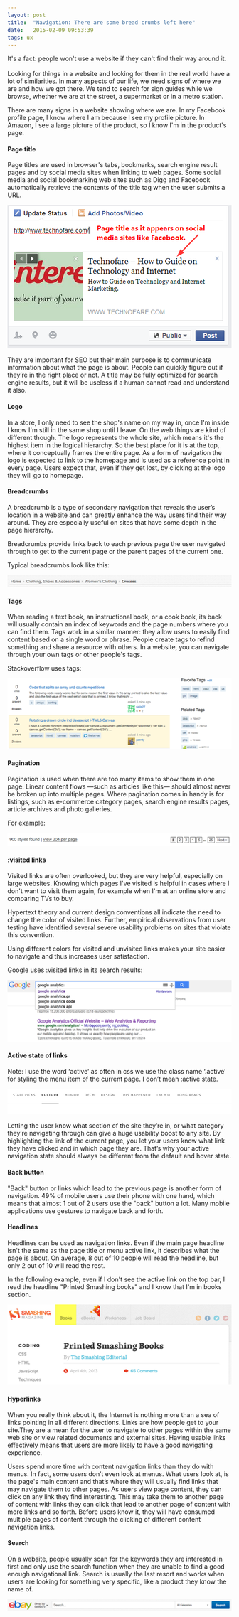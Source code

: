 ```yaml
---
layout: post
title:  "Navigation: There are some bread crumbs left here"
date:   2015-02-09 09:53:39
tags: ux
---
```


It's a fact<span class="char">:</span> people won't use a website if they can't find their way around it. <br /><br />
Looking for things in a website and looking for them in the real world have a lot of similarities. In many aspects of our life, we need signs of where we are and how we got there. We tend to search for sign guides while we browse, whether we are at the street,  a supermarket or in a metro station.

There are many signs in a website showing where we are. In my Facebook profile page, I know where I am because I see my profile picture. In Amazon, I see a large picture of the product, so I know I'm in the product's page.

#### Page title

Page titles are used in browser's tabs, bookmarks, search engine result pages and by social media sites when linking to web pages. Some social media and social bookmarking web sites such as Digg and Facebook automatically retrieve the contents of the title tag when the user submits a URL.

![Social media sites retrieve the page title](/images/navigation/page-title.png)

They are important for SEO but their main purpose is to communicate information about what the page is about. People can quickly figure out if they’re in the right place or not. A title may be fully optimized for search engine results, but it will be useless if a human cannot read and understand it also.

#### Logo

In a store, I only need to see the shop's name on my way in, once I'm inside I know I'm still in the same shop until I leave. On the web things are kind of different though. The logo represents the whole site, which means it's the highest item in the logical hierarchy. So the best place for it is at the top, where it conceptually frames the entire page. As a form of navigation the logo is expected to link to the homepage and is used as a reference point in every page. Users expect that, even if they get lost, by clicking at the logo they will go to homepage.

#### Breadcrumbs

A breadcrumb is a type of secondary navigation that reveals the user’s location in a website and can greatly enhance the way users find their way around. They are especially useful on sites that have some depth in the page hierarchy.

Breadcrumbs provide links back to each previous page the user navigated through to get to the current page or the parent pages of the current one.

Typical breadcrumbs look like this:

![Breadcrumb example](/images/navigation/bc.png)

#### Tags

When reading a text book, an instructional book, or a cook book, its back will usually contain an index of keywords and the page numbers where you can find them. Tags work in a similar manner: they allow users to easily find content based on a single word or phrase. People create tags to refind something and share a resource with others. In a website, you can navigate through your own tags or other people's tags.

Stackoverflow uses tags:

![Tags in stack overflow](/images/navigation/tags.jpg)

#### Pagination

Pagination is used when there are too many items to show them in one page. Linear content flows —such as articles like this— should almost never be broken up into multiple pages. Where pagination comes in handy is for listings, such as e-commerce category pages, search engine results pages, article archives and photo galleries.

For example:

![Pagination example](/images/navigation/pagination.png)

#### :visited links

Visited links are often overlooked, but they are very helpful, especially on large websites. Knowing which pages I've visited is helpful in cases where I don't want to visit them again, for example when I'm at an online store and comparing TVs to buy.

Hypertext theory and current design conventions all indicate the need to change the color of visited links. Further, empirical observations from user testing have identified several severe usability problems on sites that violate this convention.

Using different colors for visited and unvisited links makes your site easier to navigate and thus increases user satisfaction.

Google uses :visited links in its search results:

![Visited links on google results](/images/navigation/visited.png)

#### Active state of links

Note: I use the word ‘active’ as often in css we use the class name ‘.active’ for styling the menu item of the current page. I don’t mean :active state.

![Current page](/images/navigation/active.png)

Letting the user know what section of the site they’re in, or what category they’re navigating through can give a huge usability boost to any site. By highlighting the link of the current page, you let your users know what link they have clicked and in which page they are. That’s why your active navigation state should always be different from the default and hover state.

#### Back button

"Back" button or links which lead to the previous page is another form of navigation. 49% of mobile users use their phone with one hand, which means that almost 1 out of 2 users use the "back" button a lot. Many mobile applications use gestures to navigate back and forth.

#### Headlines

Headlines can be used as navigation links. Even if the main page headline isn't the same as the page title or menu active link, it describes what the page is about. On average, 8 out of 10 people will read the headline, but only 2 out of 10 will read the rest.

In the following example, even if I don't see the active link on the top bar, I read the headline "Printed Smashing books" and I know that I'm in books section.

![Headlines example](/images/navigation/headlines.jpg)

#### Hyperlinks

When you really think about it, the Internet is nothing more than a sea of links pointing in all different directions. Links are how people get to your site.﻿They are a mean for the user to navigate to other pages within the same web site or view related documents and external sites. Having usable links effectively means that users are more likely to have a good navigating experience.

Users spend more time with content navigation links than they do with menus. In fact, some users don’t even look at menus. What users look at, is the page's main content and that’s where they will usually find links that may navigate them to other pages. As users view page content, they can click on any link they find interesting. This may take them to another page of content with links they can click that lead to another page of content with more links and so forth. Before users know it, they will have consumed multiple pages of content through the clicking of different content navigation links.

#### Search

On a website, people usually scan for the keywords they are interested in first and only use the search function when they are unable to find a good enough navigational link. Search is usually the last resort and works when users are looking for something very specific, like a product they know the name of.

![Search example](/images/navigation/search.png)
